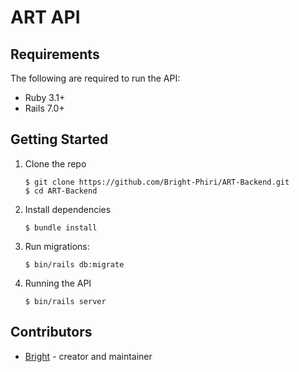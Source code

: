 ART API
===========================
## Requirements
The following are required to run the API:

- Ruby 3.1+
- Rails 7.0+

## Getting Started

1. Clone the repo

   ```
   $ git clone https://github.com/Bright-Phiri/ART-Backend.git
   $ cd ART-Backend
   ```

2. Install dependencies

   ```
   $ bundle install
   ```
3. Run migrations:

   ```
   $ bin/rails db:migrate
   ```
   
4. Running the API

   ```
   $ bin/rails server
   ```
 ## Contributors 
 - [Bright](https://www.github.com/Bright-Phiri) - creator and maintainer


